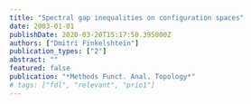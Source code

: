 ```yaml
---
title: "Spectral gap inequalities on configuration spaces"
date: 2003-01-01
publishDate: 2020-03-20T15:17:50.395000Z
authors: ["Dmitri Finkelshtein"]
publication_types: ["2"]
abstract: ""
featured: false
publication: "*Methods Funct. Anal. Topology*"
# tags: ["fdl", "relevant", "prio1"]
---
```


